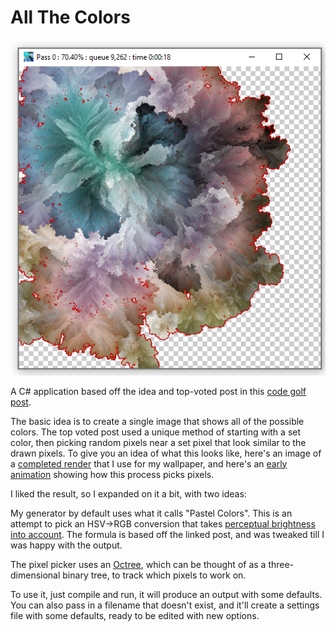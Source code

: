# All The Colors

![Screen Shot](images/screenshot.png)

A C# application based off the idea and top-voted post in this [code golf post](https://codegolf.stackexchange.com/questions/22144/images-with-all-colors).

The basic idea is to create a single image that shows all of the possible colors.  The top voted post used a unique method of starting with a set color, then picking random pixels near a set pixel that look similar to the drawn pixels.  To give you an idea of what this looks like, here's an image of a [completed render](images/wallpaper.png) that I use for my wallpaper, and here's an [early animation](https://www.youtube.com/watch?v=mO7VuqLNK1w) showing how this process picks pixels. 

I liked the result, so I expanded on it a bit, with two ideas:

My generator by default uses what it calls "Pastel Colors".  This is an attempt to pick an HSV->RGB conversion that takes [perceptual brightness into account](https://www.vis4.net/blog/2011/12/avoid-equidistant-hsv-colors/).  The formula is based off the linked post, and was tweaked till I was happy with the output.

The pixel picker uses an [Octree](https://en.wikipedia.org/wiki/Octree), which can be thought of as a three-dimensional binary tree, to track which pixels to work on.

To use it, just compile and run, it will produce an output with some defaults.  You can also pass in a filename that doesn't exist, and it'll create a settings file with some defaults, ready to be edited with new options.
